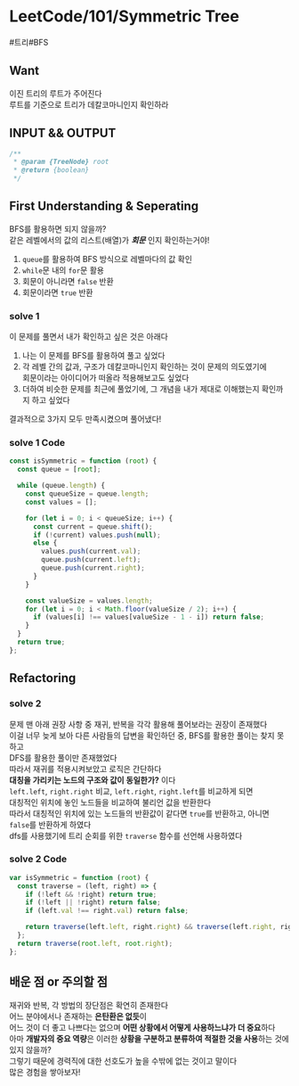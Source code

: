 # LeetCode/101/Symmetric Tree

#트리#BFS

## Want

이진 트리의 루트가 주어진다  
루트를 기준으로 트리가 데칼코마니인지 확인하라

## INPUT && OUTPUT

```js
/**
 * @param {TreeNode} root
 * @return {boolean}
 */
```

## First Understanding & Seperating

BFS를 활용하면 되지 않을까?  
같은 레벨에서의 값의 리스트(배열)가 **_회문_** 인지 확인하는거야!

1. `queue`를 활용하여 BFS 방식으로 레벨마다의 값 확인
2. `while`문 내의 `for`문 활용
3. 회문이 아니라면 `false` 반환
4. 회문이라면 `true` 반환

### solve 1

이 문제를 풀면서 내가 확인하고 싶은 것은 아래다

1. 나는 이 문제를 BFS를 활용하여 풀고 싶었다
2. 각 레벨 간의 값과, 구조가 데칼코마니인지 확인하는 것이 문제의 의도였기에  
   회문이라는 아이디어가 떠올라 적용해보고도 싶었다
3. 더하여 비슷한 문제를 최근에 풀었기에, 그 개념을 내가 제대로 이해했는지 확인까지 하고 싶었다

결과적으로 3가지 모두 만족시켰으며 풀어냈다!

### solve 1 Code

```js
const isSymmetric = function (root) {
  const queue = [root];

  while (queue.length) {
    const queueSize = queue.length;
    const values = [];

    for (let i = 0; i < queueSize; i++) {
      const current = queue.shift();
      if (!current) values.push(null);
      else {
        values.push(current.val);
        queue.push(current.left);
        queue.push(current.right);
      }
    }

    const valueSize = values.length;
    for (let i = 0; i < Math.floor(valueSize / 2); i++) {
      if (values[i] !== values[valueSize - 1 - i]) return false;
    }
  }
  return true;
};
```

## Refactoring

### solve 2

문제 맨 아래 권장 사항 중 재귀, 반복을 각각 활용해 풀어보라는 권장이 존재했다  
이걸 너무 늦게 보아 다른 사람들의 답변을 확인하던 중, BFS를 활용한 풀이는 찾지 못하고  
DFS를 활용한 풀이만 존재했었다  
따라서 재귀를 적용시켜보았고 로직은 간단하다  
**대칭을 가리키는 노드의 구조와 값이 동일한가?** 이다  
`left.left`, `right.right` 비교, `left.right`, `right.left`를 비교하게 되면  
대칭적인 위치에 놓인 노드들을 비교하여 불리언 값을 반환한다  
따라서 대칭적인 위치에 있는 노드들의 반환값이 같다면 `true`를 반환하고, 아니면 `false`를 반환하게 하였다  
dfs를 사용했기에 트리 순회를 위한 `traverse` 함수를 선언해 사용하였다

### solve 2 Code

```js
var isSymmetric = function (root) {
  const traverse = (left, right) => {
    if (!left && !right) return true;
    if (!left || !right) return false;
    if (left.val !== right.val) return false;

    return traverse(left.left, right.right) && traverse(left.right, right.left);
  };
  return traverse(root.left, root.right);
};
```

## 배운 점 or 주의할 점

재귀와 반복, 각 방법의 장단점은 확연히 존재한다  
어느 분야에서나 존재하는 **은탄환은 없듯**이  
어느 것이 더 좋고 나쁘다는 없으며 **어떤 상황에서 어떻게 사용하느냐가 더 중요**하다  
아마 **개발자의 중요 역량**은 이러한 **상황을 구분하고 분류하여 적절한 것을 사용**하는 것에 있지 않을까?  
그렇기 때문에 경력직에 대한 선호도가 높을 수밖에 없는 것이고 말이다  
많은 경험을 쌓아보자!
